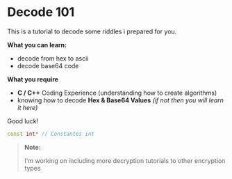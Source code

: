 # Decode 101

This is a tutorial to decode some riddles i prepared for you.

**What you can learn:**
- decode from hex to ascii
- decode base64 code

**What you require**
- **C / C++** Coding Experience (understanding how to create algorithms)
- knowing how to decode **Hex & Base64 Values** *(if not then you will learn it here)*

Good luck!

```cpp
const int* // Constantes int
```

> **Note:**
> 
> I'm working on including more decryption tutorials to other encryption types